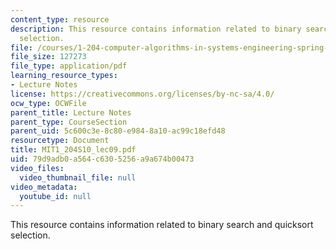 ```yaml
---
content_type: resource
description: This resource contains information related to binary search and quicksort
  selection.
file: /courses/1-204-computer-algorithms-in-systems-engineering-spring-2010/79d9adb0a564c6305256a9a674b00473_MIT1_204S10_lec09.pdf
file_size: 127273
file_type: application/pdf
learning_resource_types:
- Lecture Notes
license: https://creativecommons.org/licenses/by-nc-sa/4.0/
ocw_type: OCWFile
parent_title: Lecture Notes
parent_type: CourseSection
parent_uid: 5c600c3e-8c80-e984-8a10-ac99c18efd48
resourcetype: Document
title: MIT1_204S10_lec09.pdf
uid: 79d9adb0-a564-c630-5256-a9a674b00473
video_files:
  video_thumbnail_file: null
video_metadata:
  youtube_id: null
---
```

This resource contains information related to binary search and quicksort selection.